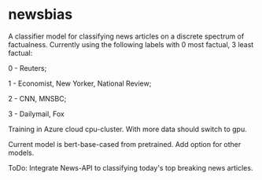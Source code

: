 # newsbias
A classifier model for classifying news articles on a discrete spectrum of factualness. Currently using the following labels with 0 most factual, 3 least factual:

0 - Reuters;

1 - Economist, New Yorker, National Review;

2 - CNN, MNSBC;

3 - Dailymail, Fox

Training in Azure cloud cpu-cluster. With more data should switch to gpu. 

Current model is bert-base-cased from pretrained. Add option for other models.


ToDo: Integrate News-API to classifying today's top breaking news articles.
